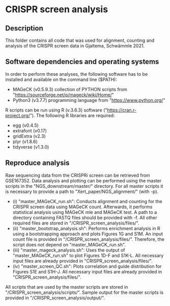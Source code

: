 # CRISPR screen analysis

## Description
This folder contains all code that was used for alignment, counting and analysis of the CRISPR screen data in Gjaltema, Schwämmle 2021. 

## Software dependencies and operating systems
In order to perform these analyses, the following software has to be installed and available on the command line ($PATH):
- MAGeCK (v0.5.9.3) collection of PYTHON scripts from "https://sourceforge.net/p/mageck/wiki/Home/"
- Python3 (v3.7.7) programming language from "https://www.python.org/"

R scripts can be run using R (v.3.6.3) software ("https://cran.r-project.org/"). The following R libraries are required:
- egg (v0.4.5)
- extrafont (v0.17)
- gridExtra (v2.3)
- plyr (v1.8.6)
- tidyverse (v1.3.0)


## Reproduce analysis
Raw sequencing data from the CRISPRi screen can be retrieved from GSE167352. Data analysis and plotting can be performed using the master scripts in the "NGS_downstream/master/" directory. For all master scripts it is necessary to provide a path to "Xert_paper/NGS_alignment/" (with -p).

- (i)   "master_MAGeCK_run.sh": Conducts alignment and counting for the CRISPR screen data using MAGeCK count. Afterwards, it performs statistical analysis using MAGeCK mle and MAGeCK test. A path to a directory containing FASTQ files should be provided with -f. All other required files are stored in "/CRISPR_screen_analysis/files/".
- (ii)  "master_bootstrap_analysis.sh": Performs enrichment analysis in R using a bootstrapping approach and plots Figures 1G and S1M. An input count file is provided in "/CRISPR_screen_analysis/files/". Therefore, the script does not depend on "master_MAGeCK_run.sh".
- (iii) "master_mageck_analysis.sh": Uses the output of "master_MAGeCK_run.sh" to plot Figures 1D-F and S1K-L. All necessary input files are already provided in "CRISPR_screen_analysis/files/".
- (iv)  "master_screen_QC.sh": Plots correlation and guide distribution for Figures S1E and S1H-J. All necessary input files are already provided in "CRISPR_screen_analysis/files/". 


All scripts that are used by the master scripts are stored in "/CRISPR_screen_analysis/scripts/". Sample output for the master scripts is provided in "/CRISPR_screen_analysis/output/".
